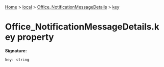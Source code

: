 [Home](./index) &gt; [local](local.md) &gt; [Office\_NotificationMessageDetails](local.office_notificationmessagedetails.md) &gt; [key](local.office_notificationmessagedetails.key.md)

# Office\_NotificationMessageDetails.key property


**Signature:**
```javascript
key: string
```
